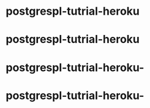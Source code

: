 # postgrespl-tutrial-heroku
# postgrespl-tutrial-heroku
# postgrespl-tutrial-heroku-
# postgrespl-tutrial-heroku-
